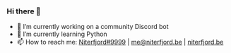 ### Hi there 👋
- 🔭 I’m currently working on a community Discord bot
- 🌱 I’m currently learning Python
- 📫 How to reach me: [Niterfjord#9999](https://discord.com/users/349926728455684097) | me@niterfjord.be | [niterfjord.be](https://niterfjord.be/)

<!--
**niterfjord/niterfjord** is a ✨ _special_ ✨ repository because its `README.md` (this file) appears on your GitHub profile.

Here are some ideas to get you started:

- 🔭 I’m currently working on ...
- 🌱 I’m currently learning ...
- 👯 I’m looking to collaborate on ...
- 🤔 I’m looking for help with ...
- 💬 Ask me about ...
- 📫 How to reach me: ...
- 😄 Pronouns: ...
- ⚡ Fun fact: ...
-->
